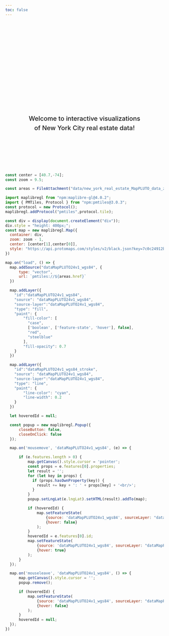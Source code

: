 ```yaml
---
toc: false
---
```


<style>

.hero {
  display: flex;
  flex-direction: column;
  align-items: center;
  font-family: var(--sans-serif);
  margin: 4rem 0 8rem;
  text-wrap: balance;
  text-align: center;
}

.hero h1 {
  margin: 2rem 0;
  max-width: none;
  font-size: 14vw;
  font-weight: 900;
  line-height: 1;
  background: linear-gradient(30deg, var(--theme-foreground-focus), currentColor);
  -webkit-background-clip: text;
  -webkit-text-fill-color: transparent;
  background-clip: text;
}

.hero h2 {
  margin: 0;
  max-width: 34em;
  font-size: 20px;
  font-style: initial;
  font-weight: 500;
  line-height: 1.5;
  color: var(--theme-foreground-muted);
}

@media (min-width: 640px) {
  .hero h1 {
    font-size: 90px;
  }
}

</style>

<div class="hero">
  <h1>New York Real Estate</h1>
  <h2>Welcome to interactive visualizations of New York City real estate data!
</div>


```js
const center = [40.7,-74];
const zoom = 9.5;
```

```js
const areas = FileAttachment("data/new_york_real_estate_MapPLUTO_data_zoom_12.pmtiles");
```

```js
import maplibregl from "npm:maplibre-gl@4.0.2";
import { PMTiles, Protocol } from "npm:pmtiles@3.0.3";
const protocol = new Protocol();
maplibregl.addProtocol("pmtiles",protocol.tile);
```

<link rel="stylesheet" type="text/css" href="https://unpkg.com/maplibre-gl@4.0.2/dist/maplibre-gl.css">

```js
const div = display(document.createElement("div"));
div.style = "height: 400px;";
const map = new maplibregl.Map({
  container: div,
  zoom: zoom - 1,
  center: [center[1],center[0]],
  style: "https://api.protomaps.com/styles/v2/black.json?key=7c0c24912bd59a0f"
})

map.on("load", () => {
  map.addSource("dataMapPLUTO24v1_wgs84", {
      type: "vector",
      url: `pmtiles://${areas.href}`
  })

  map.addLayer({
    "id":"dataMapPLUTO24v1_wgs84",
    "source": "dataMapPLUTO24v1_wgs84",
    "source-layer":"dataMapPLUTO24v1_wgs84",
    "type": "fill",
    "paint": {
        "fill-color": [
          "case",
          ['boolean', ['feature-state', 'hover'], false],
          "red",
          "steelblue"
        ],
        "fill-opacity": 0.7
    }
  })

  map.addLayer({
    "id":"dataMapPLUTO24v1_wgs84_stroke",
    "source": "dataMapPLUTO24v1_wgs84",
    "source-layer":"dataMapPLUTO24v1_wgs84",
    "type": "line",
    "paint": {
        "line-color": "cyan",
        "line-width": 0.2
    }
  })

  let hoveredId = null;

  const popup = new maplibregl.Popup({
      closeButton: false,
      closeOnClick: false
  });

  map.on('mousemove', 'dataMapPLUTO24v1_wgs84', (e) => {

      if (e.features.length > 0) {
          map.getCanvas().style.cursor = 'pointer';
          const props = e.features[0].properties;
          let result = '';
          for (let key in props) {
            if (props.hasOwnProperty(key)) {
              result += key + ': ' + props[key] + '<br/>';
            }
          }
          popup.setLngLat(e.lngLat).setHTML(result).addTo(map);

          if (hoveredId) {
              map.setFeatureState(
                  {source: 'dataMapPLUTO24v1_wgs84', sourceLayer: "dataMapPLUTO24v1_wgs84", id: hoveredId},
                  {hover: false}
              );
          }
          hoveredId = e.features[0].id;
          map.setFeatureState(
              {source: 'dataMapPLUTO24v1_wgs84', sourceLayer: "dataMapPLUTO24v1_wgs84", id: hoveredId},
              {hover: true}
          );
      }
  });

  map.on('mouseleave', 'dataMapPLUTO24v1_wgs84', () => {
      map.getCanvas().style.cursor = '';
      popup.remove();

      if (hoveredId) {
          map.setFeatureState(
              {source: 'dataMapPLUTO24v1_wgs84', sourceLayer: "dataMapPLUTO24v1_wgs84", id: hoveredId},
              {hover: false}
          );
      }
      hoveredId = null;
  });
})
```
